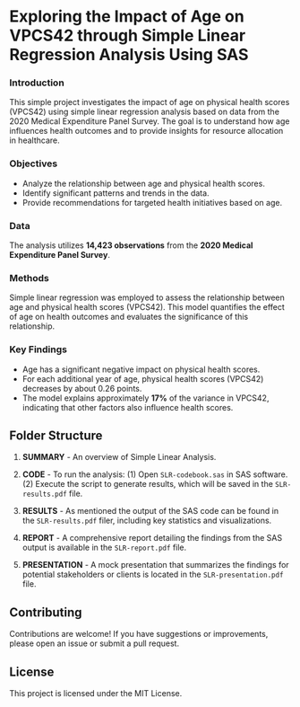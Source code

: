 # Exploring the Impact of Age on VPCS42 through Simple Linear Regression Analysis Using SAS

### Introduction
This simple project investigates the impact of age on physical health scores (VPCS42) using simple linear regression analysis based on data from the 2020 Medical Expenditure Panel Survey. The goal is to understand how age influences health outcomes and to provide insights for resource allocation in healthcare.

### Objectives
- Analyze the relationship between age and physical health scores.
- Identify significant patterns and trends in the data.
- Provide recommendations for targeted health initiatives based on age.

### Data
The analysis utilizes **14,423 observations** from the **2020 Medical Expenditure Panel Survey**.

### Methods
Simple linear regression was employed to assess the relationship between age and physical health scores (VPCS42). This model quantifies the effect of age on health outcomes and evaluates the significance of this relationship.

### Key Findings
- Age has a significant negative impact on physical health scores.
- For each additional year of age, physical health scores (VPCS42) decreases by about 0.26 points.
- The model explains approximately **17%** of the variance in VPCS42, indicating that other factors also influence health scores.

## Folder Structure
1. **SUMMARY** - An overview of Simple Linear Analysis.
   
2. **CODE** - To run the analysis:
  (1) Open `SLR-codebook.sas` in SAS software.
  (2) Execute the script to generate results, which will be saved in the `SLR-results.pdf` file.

3. **RESULTS** - As mentioned the output of the SAS code can be found in the `SLR-results.pdf` filer, including key statistics and visualizations.

4. **REPORT** - A comprehensive report detailing the findings from the SAS output is available in the `SLR-report.pdf` file.

5. **PRESENTATION** - A mock presentation that summarizes the findings for potential stakeholders or clients is located in the `SLR-presentation.pdf` file.

## Contributing
Contributions are welcome! If you have suggestions or improvements, please open an issue or submit a pull request.

## License
This project is licensed under the MIT License.
